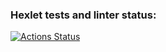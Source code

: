 ### Hexlet tests and linter status:
[![Actions Status](https://github.com/AleksVedenyev/layout-designer-project-lvl1/workflows/hexlet-check/badge.svg)](https://github.com/AleksVedenyev/layout-designer-project-lvl1/actions)